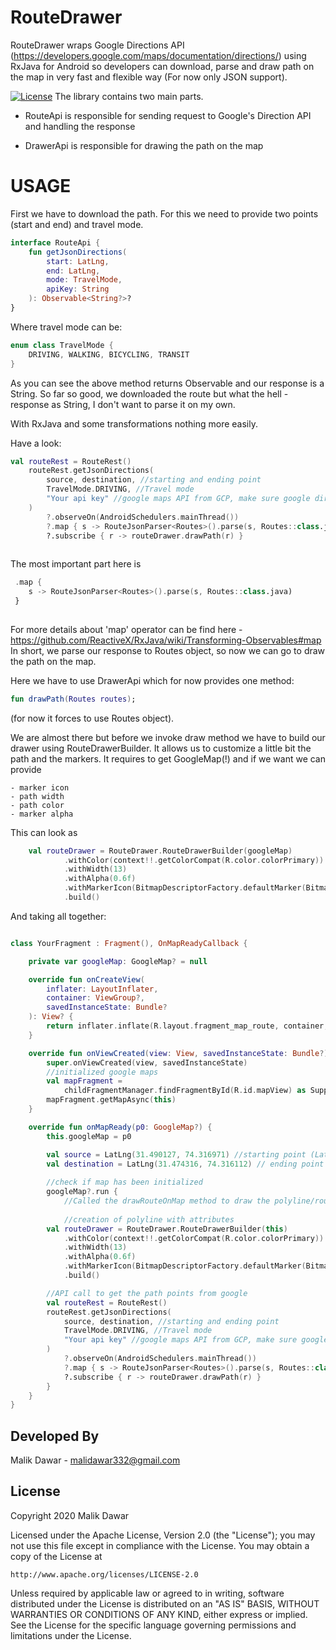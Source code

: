 RouteDrawer
===========

RouteDrawer wraps Google Directions API (https://developers.google.com/maps/documentation/directions/) using RxJava for Android so developers can download, parse and draw path on the map in very fast and flexible way (For now only JSON support).

[![License](https://img.shields.io/badge/license-Apache%202-blue.svg)](https://www.apache.org/licenses/LICENSE-2.0) 
The library contains two main parts.

 - RouteApi
    is responsible for sending request to Google's Direction API and handling the response

 - DrawerApi
    is responsible for drawing the path on the map



USAGE
===========
First we have to download the path. For this we need to provide two points (start and end) and travel mode.


```Kotlin
interface RouteApi {
	fun getJsonDirections(
		start: LatLng,
		end: LatLng,
		mode: TravelMode,
		apiKey: String
	): Observable<String?>?
}

```

Where travel mode can be:

```Kotlin
enum class TravelMode {
	DRIVING, WALKING, BICYCLING, TRANSIT
}

```

As you can see the above method returns Observable and our response is a String.
So far so good, we downloaded the route but what the hell - response as String, I don't want to parse it on my own.

With RxJava and some transformations nothing more easily.

Have a look:

```Kotlin
val routeRest = RouteRest()
	routeRest.getJsonDirections(
		source, destination, //starting and ending point
		TravelMode.DRIVING, //Travel mode
		"Your api key" //google maps API from GCP, make sure google directions are enabled
	)
		?.observeOn(AndroidSchedulers.mainThread())
		?.map { s -> RouteJsonParser<Routes>().parse(s, Routes::class.java) }
		?.subscribe { r -> routeDrawer.drawPath(r) }
		
```

The most important part here is

```Kotlin
 .map { 
	s -> RouteJsonParser<Routes>().parse(s, Routes::class.java) 
 }
 
```

For more details about 'map' operator can be find here - https://github.com/ReactiveX/RxJava/wiki/Transforming-Observables#map
In short, we parse our response to Routes object, so now we can go to draw the path on the map.


Here we have to use DrawerApi which for now provides one method:
```Kotlin
fun drawPath(Routes routes);
```
(for now it forces to use Routes object).

We are almost there but before we invoke draw method we have to build our drawer using RouteDrawerBuilder.
It allows us to customize a little bit the path and the markers. It requires to get GoogleMap(!) and if we want we can provide
```
- marker icon
- path width
- path color
- marker alpha
```

This can look as

```Kotlin
    val routeDrawer = RouteDrawer.RouteDrawerBuilder(googleMap)
            .withColor(context!!.getColorCompat(R.color.colorPrimary))
            .withWidth(13)
            .withAlpha(0.6f)
            .withMarkerIcon(BitmapDescriptorFactory.defaultMarker(BitmapDescriptorFactory.HUE_ORANGE))
            .build()
```


And taking all together:

```Kotlin

class YourFragment : Fragment(), OnMapReadyCallback {

    private var googleMap: GoogleMap? = null

    override fun onCreateView(
        inflater: LayoutInflater,
        container: ViewGroup?,
        savedInstanceState: Bundle?
    ): View? {
        return inflater.inflate(R.layout.fragment_map_route, container, false)
    }

    override fun onViewCreated(view: View, savedInstanceState: Bundle?) {
        super.onViewCreated(view, savedInstanceState)
        //initialized google maps
        val mapFragment =
            childFragmentManager.findFragmentById(R.id.mapView) as SupportMapFragment
        mapFragment.getMapAsync(this)
    }

    override fun onMapReady(p0: GoogleMap?) {
        this.googleMap = p0

        val source = LatLng(31.490127, 74.316971) //starting point (LatLng)
        val destination = LatLng(31.474316, 74.316112) // ending point (LatLng)
	
		//check if map has been initialized
        googleMap?.run {
            //Called the drawRouteOnMap method to draw the polyline/route on google maps
			
            //creation of polyline with attributes
        val routeDrawer = RouteDrawer.RouteDrawerBuilder(this)
            .withColor(context!!.getColorCompat(R.color.colorPrimary))
            .withWidth(13)
            .withAlpha(0.6f)
            .withMarkerIcon(BitmapDescriptorFactory.defaultMarker(BitmapDescriptorFactory.HUE_ORANGE))
            .build()

        //API call to get the path points from google
        val routeRest = RouteRest()
        routeRest.getJsonDirections(
            source, destination, //starting and ending point
            TravelMode.DRIVING, //Travel mode
            "Your api key" //google maps API from GCP, make sure google directions are enabled
        )
            ?.observeOn(AndroidSchedulers.mainThread())
            ?.map { s -> RouteJsonParser<Routes>().parse(s, Routes::class.java) }
            ?.subscribe { r -> routeDrawer.drawPath(r) }
        }
    }
}
```

Developed By
------------
Malik Dawar - malidawar332@gmail.com

License
----------


Copyright 2020 Malik Dawar

Licensed under the Apache License, Version 2.0 (the "License");
you may not use this file except in compliance with the License.
You may obtain a copy of the License at

    http://www.apache.org/licenses/LICENSE-2.0

Unless required by applicable law or agreed to in writing, software
distributed under the License is distributed on an "AS IS" BASIS,
WITHOUT WARRANTIES OR CONDITIONS OF ANY KIND, either express or implied.
See the License for the specific language governing permissions and
limitations under the License.
```





